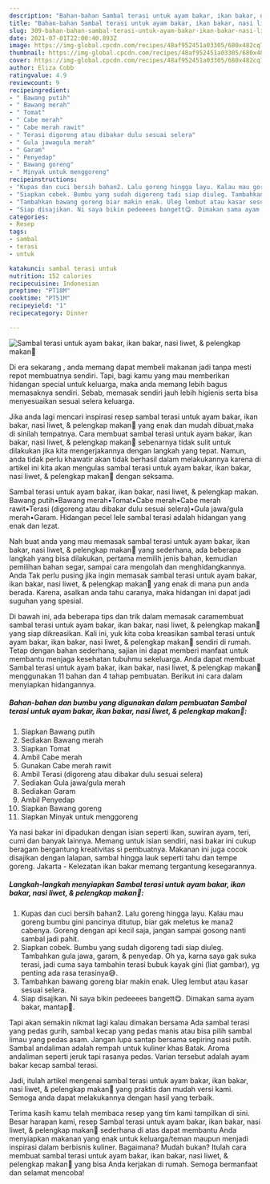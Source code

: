 ```yaml
---
description: "Bahan-bahan Sambal terasi untuk ayam bakar, ikan bakar, nasi liwet, &amp;amp; pelengkap makan🤤 yang enak dan Mudah Dibuat"
title: "Bahan-bahan Sambal terasi untuk ayam bakar, ikan bakar, nasi liwet, &amp;amp; pelengkap makan🤤 yang enak dan Mudah Dibuat"
slug: 309-bahan-bahan-sambal-terasi-untuk-ayam-bakar-ikan-bakar-nasi-liwet-and-amp-pelengkap-makan-yang-enak-dan-mudah-dibuat
date: 2021-07-01T22:00:40.893Z
image: https://img-global.cpcdn.com/recipes/48af952451a03305/680x482cq70/sambal-terasi-untuk-ayam-bakar-ikan-bakar-nasi-liwet-pelengkap-makan🤤-foto-resep-utama.jpg
thumbnail: https://img-global.cpcdn.com/recipes/48af952451a03305/680x482cq70/sambal-terasi-untuk-ayam-bakar-ikan-bakar-nasi-liwet-pelengkap-makan🤤-foto-resep-utama.jpg
cover: https://img-global.cpcdn.com/recipes/48af952451a03305/680x482cq70/sambal-terasi-untuk-ayam-bakar-ikan-bakar-nasi-liwet-pelengkap-makan🤤-foto-resep-utama.jpg
author: Eliza Cobb
ratingvalue: 4.9
reviewcount: 9
recipeingredient:
- " Bawang putih"
- " Bawang merah"
- " Tomat"
- " Cabe merah"
- " Cabe merah rawit"
- " Terasi digoreng atau dibakar dulu sesuai selera"
- " Gula jawagula merah"
- " Garam"
- " Penyedap"
- " Bawang goreng"
- " Minyak untuk menggoreng"
recipeinstructions:
- "Kupas dan cuci bersih bahan2. Lalu goreng hingga layu. Kalau mau goreng bumbu gini pancinya ditutup, biar gak meletus ke mana2 cabenya. Goreng dengan api kecil saja, jangan sampai gosong nanti sambal jadi pahit."
- "Siapkan cobek. Bumbu yang sudah digoreng tadi siap diuleg. Tambahkan gula jawa, garam, &amp; penyedap. Oh ya, karna saya gak suka terasi, jadi cuma saya tambahin terasi bubuk kayak gini (liat gambar), yg penting ada rasa terasinya😅."
- "Tambahkan bawang goreng biar makin enak. Uleg lembut atau kasar sesuai selera."
- "Siap disajikan. Ni saya bikin pedeeees bangett😋. Dimakan sama ayam bakar, mantap🤤."
categories:
- Resep
tags:
- sambal
- terasi
- untuk

katakunci: sambal terasi untuk 
nutrition: 152 calories
recipecuisine: Indonesian
preptime: "PT18M"
cooktime: "PT51M"
recipeyield: "1"
recipecategory: Dinner

---
```



![Sambal terasi untuk ayam bakar, ikan bakar, nasi liwet, &amp; pelengkap makan🤤](https://img-global.cpcdn.com/recipes/48af952451a03305/680x482cq70/sambal-terasi-untuk-ayam-bakar-ikan-bakar-nasi-liwet-pelengkap-makan🤤-foto-resep-utama.jpg)

Di era  sekarang , anda memang dapat membeli makanan jadi tanpa mesti repot membuatnya sendiri. Tapi, bagi kamu yang mau memberikan hidangan special untuk keluarga, maka anda memang lebih bagus memasaknya sendiri. Sebab, memasak sendiri jauh lebih higienis serta bisa menyesuaikan sesuai selera keluarga.

Jika anda lagi mencari inspirasi resep sambal terasi untuk ayam bakar, ikan bakar, nasi liwet, &amp; pelengkap makan🤤 yang enak dan mudah dibuat,maka di sinilah tempatnya. Cara membuat sambal terasi untuk ayam bakar, ikan bakar, nasi liwet, &amp; pelengkap makan🤤  sebenarnya tidak sulit untuk dilakukan jika kita mengerjakannya dengan langkah yang tepat. Namun, anda tidak perlu khawatir akan tidak berhasil dalam melakukannya 
karena di artikel ini kita akan mengulas sambal terasi untuk ayam bakar, ikan bakar, nasi liwet, &amp; pelengkap makan🤤 dengan seksama.  

Sambal terasi untuk ayam bakar, ikan bakar, nasi liwet, &amp; pelengkap makan. Bawang putih•Bawang merah•Tomat•Cabe merah•Cabe merah rawit•Terasi (digoreng atau dibakar dulu sesuai selera)•Gula jawa/gula merah•Garam. Hidangan pecel lele sambal terasi adalah hidangan yang enak dan lezat.

Nah buat anda yang mau memasak sambal terasi untuk ayam bakar, ikan bakar, nasi liwet, &amp; pelengkap makan🤤 yang sederhana, ada beberapa langkah yang bisa dilakukan, pertama memilih jenis bahan, kemudian pemilihan bahan segar, sampai cara mengolah dan menghidangkannya. Anda Tak perlu pusing jika ingin memasak sambal terasi untuk ayam bakar, ikan bakar, nasi liwet, &amp; pelengkap makan🤤 yang enak di mana pun anda berada. Karena, asalkan anda  tahu caranya, maka hidangan ini dapat jadi suguhan yang spesial.

Di bawah ini, ada beberapa tips dan trik dalam memasak caramembuat sambal terasi untuk ayam bakar, ikan bakar, nasi liwet, &amp; pelengkap makan🤤 yang siap dikreasikan. Kali ini, yuk kita coba kreasikan sambal terasi untuk ayam bakar, ikan bakar, nasi liwet, &amp; pelengkap makan🤤 sendiri di rumah. Tetap dengan bahan sederhana, sajian ini dapat memberi manfaat untuk membantu menjaga kesehatan tubuhmu sekeluarga. Anda dapat membuat Sambal terasi untuk ayam bakar, ikan bakar, nasi liwet, &amp; pelengkap makan🤤 menggunakan 11 bahan dan 4 tahap pembuatan. Berikut ini cara dalam menyiapkan hidangannya.

<!--inarticleads1-->

##### Bahan-bahan dan bumbu yang digunakan dalam pembuatan Sambal terasi untuk ayam bakar, ikan bakar, nasi liwet, &amp; pelengkap makan🤤:

1. Siapkan  Bawang putih
1. Sediakan  Bawang merah
1. Siapkan  Tomat
1. Ambil  Cabe merah
1. Gunakan  Cabe merah rawit
1. Ambil  Terasi (digoreng atau dibakar dulu sesuai selera)
1. Sediakan  Gula jawa/gula merah
1. Sediakan  Garam
1. Ambil  Penyedap
1. Siapkan  Bawang goreng
1. Siapkan  Minyak untuk menggoreng


Ya nasi bakar ini dipadukan dengan isian seperti ikan, suwiran ayam, teri, cumi dan banyak lainnya. Memang untuk isian sendiri, nasi bakar ini cukup beragam bergantung kreativitas si pembuatnya. Makanan ini juga cocok disajikan dengan lalapan, sambal hingga lauk seperti tahu dan tempe goreng. Jakarta - Kelezatan ikan bakar memang tergantung kesegarannya. 

<!--inarticleads2-->

##### Langkah-langkah menyiapkan Sambal terasi untuk ayam bakar, ikan bakar, nasi liwet, &amp; pelengkap makan🤤:

1. Kupas dan cuci bersih bahan2. Lalu goreng hingga layu. Kalau mau goreng bumbu gini pancinya ditutup, biar gak meletus ke mana2 cabenya. Goreng dengan api kecil saja, jangan sampai gosong nanti sambal jadi pahit.
1. Siapkan cobek. Bumbu yang sudah digoreng tadi siap diuleg. Tambahkan gula jawa, garam, &amp; penyedap. Oh ya, karna saya gak suka terasi, jadi cuma saya tambahin terasi bubuk kayak gini (liat gambar), yg penting ada rasa terasinya😅.
1. Tambahkan bawang goreng biar makin enak. Uleg lembut atau kasar sesuai selera.
1. Siap disajikan. Ni saya bikin pedeeees bangett😋. Dimakan sama ayam bakar, mantap🤤.


Tapi akan semakin nikmat lagi kalau dimakan bersama Ada sambal terasi yang pedas gurih, sambal kecap yang pedas manis atau bisa pilih sambal limau yang pedas asam. Jangan lupa santap bersama sepiring nasi putih. Sambal andaliman adalah rempah untuk kuliner khas Batak. Aroma andaliman seperti jeruk tapi rasanya pedas. Varian tersebut adalah ayam bakar kecap sambal terasi. 

Jadi, itulah artikel mengenai  sambal terasi untuk ayam bakar, ikan bakar, nasi liwet, &amp; pelengkap makan🤤  yang praktis dan mudah versi kami. Semoga anda dapat melakukannya dengan hasil yang terbaik. 

Terima kasih kamu telah membaca resep yang tim kami tampilkan di sini. Besar harapan kami, resep  Sambal terasi untuk ayam bakar, ikan bakar, nasi liwet, &amp; pelengkap makan🤤 sederhana di atas dapat membantu Anda menyiapkan makanan yang enak untuk keluarga/teman maupun menjadi inspirasi dalam berbisnis kuliner. Bagaimana? Mudah bukan? Itulah cara membuat sambal terasi untuk ayam bakar, ikan bakar, nasi liwet, &amp; pelengkap makan🤤 yang bisa Anda kerjakan di rumah. Semoga bermanfaat dan selamat mencoba!


